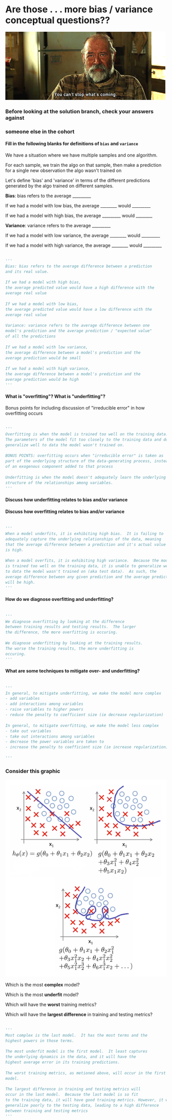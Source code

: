 # Are those . . . more bias / variance conceptual questions??

![](viz/cant_stop.gif)

### Before looking at the solution branch, check your answers against 
### someone else in the cohort



#### Fill in the following blanks for definitions of `bias` and `variance`

We have a situation where we have multiple samples and one algorithm.

For each sample, we train the algo on that sample, then make a prediction
for a single new observation the algo wasn't trained on

Let's define 'bias' and 'variance' in terms of the different predictions 
generated by the algo trained on different samples.

**Bias**: bias refers to the average _________

If we had a model with low bias, 
the average ________ would _________

If we had a model with high bias,
the average _________ would ________



**Variance**: variance refers to the average _________

If we had a model with low variance, 
the average ________ would _________

If we had a model with high variance,
the average ________ would _________


```python

'''
Bias: bias refers to the average difference between a prediction 
and its real value.

If we had a model with high bias,
the average predicted value would have a high difference with the  
average real value

If we had a model with low bias,
the average predicted value would have a low difference with the 
average real value

Variance: variance refers to the average difference between one 
model's prediction and the average prediction / "expected value" 
of all the predictions 

If we had a model with low variance,
the average difference between a model's prediction and the 
average prediction would be small

If we had a model with high variance,
the average difference between a model's prediction and the
average prediction would be high
'''
```

#### What is "overfitting"?  What is "underfitting"?

Bonus points for including discussion of "irreducible 
error" in how overfitting occurs


```python

'''
Overfitting is when the model is trained too well on the training data. 
The parameters of the model fit too closely to the training data and don't
generalize well to data the model wasn't trained on.

BONUS POINTS: overfitting occurs when "irreducible error" is taken as
part of the underlying structure of the data-generating process, instead
of an exogenous component added to that process 

Underfitting is when the model doesn't adequately learn the underlying 
structure of the relationships among variables.  
'''
```

#### Discuss how underfitting relates to bias and/or variance

#### Discuss how overfitting relates to bias and/or variance


```python

'''
When a model underfits, it is exhibiting high bias.  It is failing to 
adequately capture the underlying relationships of the data, meaning
that the average difference between a prediction and it's actual value
is high.  

When a model overfits, it is exhibiting high variance.  Because the model
is trained too well on the training data, it is unable to generalize well
to data the model wasn't trained on (aka test data).  As such, the 
average difference between any given prediction and the average prediction
will be high.  
'''

```

#### How do we diagnose overfitting and underfitting?


```python

'''
We diagnose overfitting by looking at the difference
between training results and testing results.  The larger
the difference, the more overfitting is occuring.

We diagnose underfitting by looking at the training results.
The worse the training results, the more underfitting is
occuring.
'''
```

#### What are some techniques to mitigate over- and underfitting?


```python

'''
In general, to mitigate underfitting, we make the model more complex
- add variables
- add interactions among variables
- raise variables to higher powers
- reduce the penalty to coefficient size (ie decrease regularization)

In general, to mitigate overfitting, we make the model less complex
- take out variables
- take out interactions among variables
- decrease the power variables are taken to
- increase the penalty to coefficient size (ie increase regularization)

'''
```

### Consider this graphic

![](viz/diff_fits.png)

Which is the most **complex** model?

Which is the most **underfit** model?

Which will have the **worst** training metrics?

Which will have the **largest difference** 
in training and testing metrics?


```python

'''
Most complex is the last model.  It has the most terms and the
highest powers in those terms.  

The most underfit model is the first model.  It least captures
the underlying dynamics in the data, and it will have the 
highest average error in its training predictions.

The worst training metrics, as metioned above, will occur in the first
model.

The largest difference in training and testing metrics will
occur in the last model.  Because the last model is so fit
to the training data, it will have good training metrics. However, it will 
generalize poorly to the testing data, leading to a high difference
between training and testing metrics
'''
```
